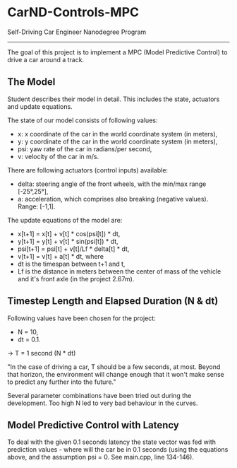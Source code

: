 # CarND-Controls-MPC
Self-Driving Car Engineer Nanodegree Program

---

The goal of this project is to implement a MPC (Model Predictive Control) to drive a car around a track. 

## The Model

Student describes their model in detail. This includes the state, actuators and update equations.

The state of our model consists of following values:

* x: x coordinate of the car in the world coordinate system (in meters),
* y: y coordinate of the car in the world coordinate system (in meters),
* psi: yaw rate of the car in radians/per second,
* v: velocity of the car in m/s.

There are following actuators (control inputs) available:
* delta: steering angle of the front wheels, with the min/max range [-25°,25°],
* a: acceleration, which comprises also breaking (negative values). Range: [-1,1].

The update equations of the model are:
* x[t+1] = x[t] + v[t] * cos(psi[t]) * dt,
* y[t+1] = y[t] + v[t] * sin(psi[t]) * dt,
* psi[t+1] = psi[t] + v[t]/Lf * delta[t] * dt,
* v[t+1] = v[t] + a[t] * dt,
where 
* dt is the timespan between t+1 and t, 
* Lf is the distance in meters between the center of mass of the vehicle and it's front axle (in the project 2.67m).

## Timestep Length and Elapsed Duration (N & dt)
Following values have been chosen for the project:
* N = 10,
* dt = 0.1.

-> T = 1 second (N * dt)

"In the case of driving a car, T should be a few seconds, at most. Beyond that horizon, the environment will change enough that it won't make sense to predict any further into the future."

Several parameter combinations have been tried out during the development. Too high N led to very bad behaviour in the curves.

## Model Predictive Control with Latency
To deal with the given 0.1 seconds latency the state vector was fed with prediction values - where will the car be in 0.1 seconds (using the equations above, and the assumption psi = 0. See main.cpp, line 134-146). 
